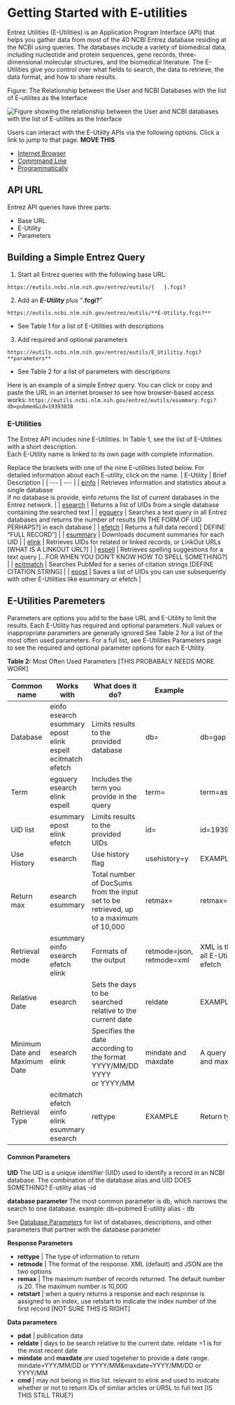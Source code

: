 # Getting Started with E-utilities

Entrez Utilities (E-Utilities) is an Application Program Interface (API) that helps you gather data from most of the 40 NCBI Entrez database residing at the NCBI using queries. The databases include a variety of biomedical data, including nucleotide and protein sequences, gene records, three-dimensional molecular structures, and the biomedical literature.  The E-Utilities give you control over what fields to search, the data to retrieve, the data format, and how to share results. 

Figure: The Relationship between the User and NCBI Databases with the list of E-utilites as the Interface

![Figure showing the relationship between the User and NCBI databases with the list of E-utilites as the Interface](eutilies/images/about/figure1.png)

Users can interact with the E-Utility APIs via the following options. Click a link to jump to that page. **MOVE THIS**
  * [Internet Browser](./access/browser.md)
  * [Commmand Line](./access/commandline.md)
  * [Programmatically](./access/programmatically.md)

## API URL

Entrez API queries have three parts:
 * Base URL
 * E-Utility
 * Parameters

## Building a Simple Entrez Query

 1. Start all Entrez queries with the following base URL:
 
```https://eutils.ncbi.nlm.nih.gov/entrez/eutils/{   }.fcgi?```

 2.	Add an _**E-Utility**_ plus “**.fcgi?**”

```https://eutils.ncbi.nlm.nih.gov/entrez/eutils/**E-Utility.fcgi?**```

  * See Table 1 for a list of E-Utilities with descriptions

 3.	Add required and optional parameters
   
```https://eutils.ncbi.nlm.nih.gov/entrez/eutils/E_Utilitiy.fcgi?**parameters**```

  * See Table 2 for a list of parameters with descriptions

Here is an example of a simple Entrez query. You can click or copy and paste the URL in an internet browser to see how browser-based access works:
```https://eutils.ncbi.nlm.nih.gov/entrez/eutils/esummary.fcgi?db=pubmed&id=19393038```

  

### E-Utilities
The Entrez API includes nine E-Utilities. In Table 1, see the list of E-Utilities with a short description.  
Each E-Utility name is linked to its own page with complete information.  

Replace the brackets with one of the nine E-utilities listed below. For detailed information about each E-utility, click on the name.
| E-Utility   | Brief Description | 
| --- | --- |
|   [einfo](./eutils/einfo.md)   |  Retrieves information and statistics about a single database <br>  If no database is provide, einfo returns the list of current databases in the Entrez network. |
|  [esearch](./eutils/esearch.md)    | Returns a list of UIDs from a single database containing the searched text    |
|  [egquery](./eutils/egquery.md)     |  Searches a text query in all Entrez databases and returns the number of results [IN THE FORM OF UID PERHAPS?]   in each database   |
|    [efetch](./eutils/efetch) | Returns a full data record  [ DEFINE “FULL RECORD”]    |
|   [esummary](./eutils/esummary.md)  	  |  Downloads document summaries for each UID   |
| [elink](./eutils/elink.md)     |  Retrieves UIDs for related or linked records, or LinkOut URLs  [WHAT IS A LINKOUT URL?]   |
| [espell](./eutils/espell.md)     |  	Retrieves spelling suggestions for a text query […FOR WHEN YOU DON’T KNOW HOW TO SPELL SOMETHING?]   |
|  [ecitmatch](./eutils/ecitmatch.md)  	  |  Searches PubMed for a series of citation strings   [DEFINE CITATION STRING]   |
|   	[epost](./eutils/epost.md)   |  Saves a list of UIDs you can use subsequently with other E-Utilities like esummary or efetch   |
   

## E-Utilities Paremeters
Parameters are options you add to the base URL and E-Utility to limit the results.  Each E-Utility has required and optional parameters. Null values or inappropriate parameters are generally ignored
See Table 2 for a list of the most often used parameters.   For a full list, see E-Utilities Parameters page to see the required and optional parameter options for each E-Utility.

**Table 2:** Most Often Used Parameters [THIS PROBABALY NEEDS MORE WORK] 

| Common name      | Works with          | What does it do?         | Example             | Notes     |
| --- | ---  | ---  | ---  | ---  |
| Database | einfo<br> esearch<br> esummary<br> epost<br> elink<br> espell<br> ecitmatch<br>efetch  | Limits results to the provided database | db=<entrez database query name>   | db=gap  |  
| Term    | egquery<br> esearch<br> elink<br> espell        | Includes the term you provide in the query     | term=<text>     | term=asthma     |
| UID list      | esummary<br>epost<br> elink<br> efetch       | Limits results to the provided UIDs    | id=<UID>     | id=19393038,30242208,29453458      |
| Use History      | esearch      | Use history flag            | usehistory=y         |    EXAMPLE                   |
| Return max      | esearch<br>esummary         | Total number of DocSums from the input set to be retrieved, up to a maximum of 10,000 | retmax=<maximum number of results you want>      | retmax=10       |
| Retrieval mode   | esummary<br> einfo<br> esearch<br> efetch<br> elink     | Formats of the output       | retmode=json, retmode=xml      | XML is the default<BR> all E-Utilities support JSON except efetch  |
| Relative Date       | esearch       | Sets the days to be searched relative to the current date   | reldate         |  EXAMPLE      |
| Minimum Date and Maximum Date | esearch<br> elink       | Specifies the date according to the format YYYY/MM/DD<br> YYYY<br> or YYYY/MM | mindate and maxdate    | A query must contain both mindate and maxdate parameters    |
| Retrieval Type     | ecitmatch<br> efetch<br> einfo<br> elink<br> esummary<br> esearch    | rettype     |   EXAMPLE   | Return types vary by E-Utility     |


#### Common Parameters

**UID**
The UID is a unique identifier (UID) used to identify a record in an NCBI database. The combination of the database alias and UID DOES SOMETHING?
E-utility alias -id

**database parameter**
The most common parameter is db, which narrows the search to one database.
example: db=pubmed
E-utility alias - db

See [Database Parameters](eutils/database_parameters.md) for list of databases, descriptions, and other parameters that partner with the database parameter



**Response Parameters**
  * **rettype** | The type of information to return
  * **retmode** | The format of the response. XML (default) and JSON are the two options
  * **remax** | The maximum number of records returned. The default number is 20. The maximum number is 10,000
  * **retstart** | when a query returns a response and each response is assigned to an index,  use retstart to indicate the index number of the first record   [NOT SURE THIS IS RIGHT]




**Data parameters**
  * **pdat**  | publication data
  * **reldate**  | days to be search relative to the current date.  reldate =1 is for the most recent date
  * **mindate** and **maxdate** are used togeteher to provide a date range. mindate=YYY/MM/DD or YYYY/MM&maxdate=YYYY/MM/DD or YYYY/MM
  * **cmd** | may  not belong in this list. relevant to elink and used to inidcate whether or not to return IDs of simliar artcles or URSL to full text [IS THIS STILL TRUE?]
